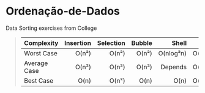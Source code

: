 # Ordenação-de-Dados
Data Sorting exercises from College
>    |Complexity|Insertion|Selection|Bubble|Shell|Heap|Quick|Merge|Radix|
>    |:-|-:|-:|-:|-:|-:|-:|-:|-:|
>    |Worst Case|O(n²)|O(n²)|O(n²)|O(nlog²n)|O(nlogn)|O(n²)|O(nlogn)|O(nk)|
>    |Average Case|O(n²)|O(n²)|O(n²)|Depends|O(nlogn)|O(nlogn)|O(nlogn)|O(n+s)|
>    |Best Case|O(n)|O(n²)|O(n)|O(n)|O(nlogn)|O(nlogn)|O(nlogn)|O(n)|
